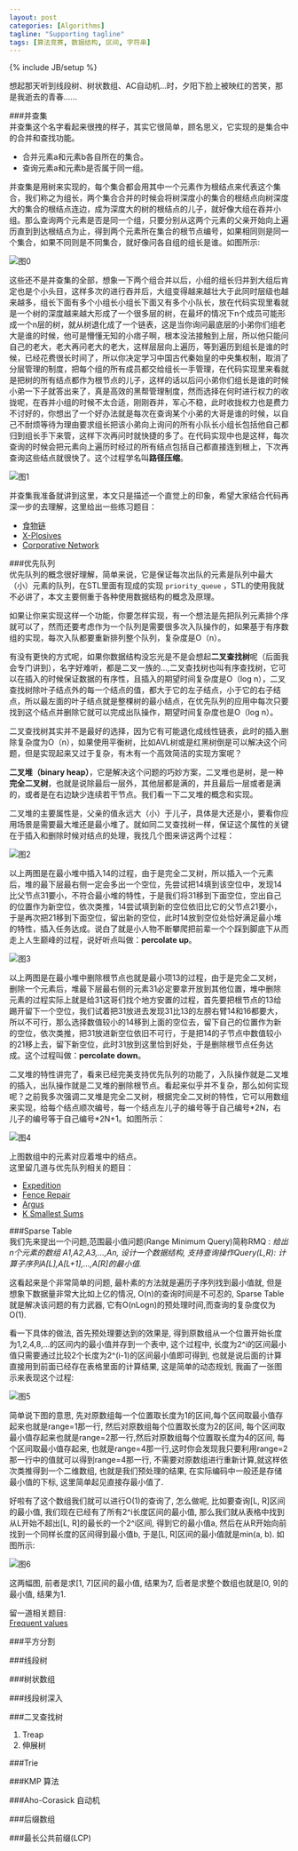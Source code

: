 ```yaml
---
layout: post
categories: [Algorithms]
tagline: "Supporting tagline"
tags: [算法竞赛, 数据结构, 区间, 字符串]
---
```

{% include JB/setup %}

想起那天听到线段树、树状数组、AC自动机...时，夕阳下脸上被映红的苦笑，那是我逝去的青春......  

###并查集  
并查集这个名字看起来很拽的样子，其实它很简单，顾名思义，它实现的是集合中的合并和查找功能。  

- 合并元素a和元素b各自所在的集合。  
- 查询元素a和元素b是否属于同一组。   

并查集是用树来实现的，每个集合都会用其中一个元素作为根结点来代表这个集合，我们称之为组长，两个集合合并的时候会将树深度小的集合的根结点向树深度大的集合的根结点连边，成为深度大的树的根结点的儿子，就好像大组在吞并小组。那么查询两个元素是否是同一个组，只要分别从这两个元素的父亲开始向上遍历直到到达根结点为止，得到两个元素所在集合的根节点编号，如果相同则是同一个集合，如果不同则是不同集合，就好像问各自组的组长是谁。如图所示:  

![图0](https://raw.githubusercontent.com/esrever10/Img-store/master/bc1.png)  

这些还不是并查集的全部，想象一下两个组合并以后，小组的组长归并到大组后肯定也是个小头目，这样多次的进行吞并后，大组变得越来越壮大于此同时层级也越来越多，组长下面有多个小组长小组长下面又有多个小队长，放在代码实现里看就是一个树的深度越来越大形成了一个很多层的树，在最坏的情况下n个成员可能形成一个n层的树，就从树退化成了一个链表，这是当你询问最底层的小弟你们组老大是谁的时候，他可是懵懂无知的小痞子啊，根本没法接触到上层，所以他只能问自己的老大，老大再问老大的老大，这样层层向上遍历，等到遍历到组长是谁的时候，已经花费很长时间了，所以你决定学习中国古代秦始皇的中央集权制，取消了分层管理的制度，把每个组的所有成员都交给组长一手管理，在代码实现里来看就是把树的所有结点都作为根节点的儿子，这样的话以后问小弟你们组长是谁的时候小弟一下子就答出来了，真是高效的黑帮管理制度，然而选择在何时进行权力的收拢呢，在吞并小组的时候不太合适，刚刚吞并，军心不稳，此时收拢权力也是费力不讨好的，你想出了一个好办法就是每次在查询某个小弟的大哥是谁的时候，以自己不耐烦等待为理由要求组长把该小弟向上询问的所有小队长小组长包括他自己都归到组长手下来管，这样下次再问时就快捷的多了。在代码实现中也是这样，每次查询的时候会把元素向上遍历时经过的所有结点包括自己都直接连到根上，下次再查询这些结点就很快了。这个过程学名叫**路径压缩**。  

![图1](https://raw.githubusercontent.com/esrever10/Img-store/master/bc2.png)  

并查集我准备就讲到这里，本文只是描述一个直觉上的印象，希望大家结合代码再深一步的去理解，这里给出一些练习题目：  

- [食物链](http://poj.org/problem?id=1182)  
- [X-Plosives](http://uva.onlinejudge.org/index.php?option=com_onlinejudge&Itemid=8&page=show_problem&problem=3601)  
- [Corporative Network](http://uva.onlinejudge.org/index.php?option=com_onlinejudge&Itemid=8&category=446&page=show_problem&problem=4075)  

###优先队列  
优先队列的概念很好理解，简单来说，它是保证每次出队的元素是队列中最大（小）元素的队列，在STL里面有现成的实现 `priority_queue` ，STL的使用我就不必讲了，本文主要侧重于各种使用数据结构的概念及原理。  

如果让你来实现这样一个功能，你要怎样实现，有一个想法是先把队列元素排个序就可以了，然而还要考虑作为一个队列是需要很多次入队操作的，如果基于有序数组的实现，每次入队都要重新排列整个队列，复杂度是O（n）。  

有没有更快的方式呢，如果你数据结构没忘光是不是会想起**二叉查找树**呢（后面我会专门讲到），名字好难听，都是二叉一族的...,二叉查找树也叫有序查找树，它可以在插入的时候保证数据的有序性，且插入的期望时间复杂度是O（log n），二叉查找树除叶子结点外的每一个结点的值，都大于它的左子结点，小于它的右子结点，所以最左面的叶子结点就是整棵树的最小结点，在优先队列的应用中每次只要找到这个结点并删除它就可以完成出队操作，期望时间复杂度也是O（log n）。  

二叉查找树其实并不是最好的选择，因为它有可能退化成线性链表，此时的插入删除复杂度为O（n），如果使用平衡树，比如AVL树或是红黑树倒是可以解决这个问题，但是实现起来又过于复杂，有木有一个高效简洁的实现方案呢？  

**二叉堆（binary heap）**，它是解决这个问题的巧妙方案，二叉堆也是树，是一种**完全二叉树**，也就是说除最后一层外，其他层都是满的，并且最后一层或者是满的，或者是在右边缺少连续若干节点。我们看一下二叉堆的概念和实现。  

二叉堆的主要属性是，父亲的值永远大（小）于儿子，具体是大还是小，要看你应用场景是需要最大堆还是最小堆了。就如同二叉查找树一样，保证这个属性的关键在于插入和删除时候对结点的处理，我找几个图来讲这两个过程：  

![图2](https://raw.githubusercontent.com/esrever10/Img-store/master/heap1_.png)  

以上两图是在最小堆中插入14的过程，由于是完全二叉树，所以插入一个元素后，堆的最下层最右侧一定会多出一个空位，先尝试把14填到该空位中，发现14比父节点31要小，不符合最小堆的特性，于是我们将31移到下面空位，空出自己的位置作为新空位，依次类推，14尝试填到新的空位依旧比它的父节点21要小，于是再次把21移到下面空位，留出新的空位，此时14放到空位处恰好满足最小堆的特性，插入任务达成。说白了就是小人物不断攀爬把前辈一个个踩到脚底下从而走上人生巅峰的过程，说好听点叫做：**percolate up**。  

![图3](https://raw.githubusercontent.com/esrever10/Img-store/master/heap2_.png)  

以上两图是在最小堆中删除根节点也就是最小项13的过程，由于是完全二叉树，删除一个元素后，堆最下层最右侧的元素31必定要拿开放到其他位置，堆中删除元素的过程实际上就是给31这哥们找个地方安置的过程，首先要把根节点的13给踢开留下一个空位，我们试着把31放进去发现31比13的左膀右臂14和16都要大，所以不可行，那么选择数值较小的14移到上面的空位去，留下自己的位置作为新的空位，依次类推，把31放进新空位依旧不可行，于是把14的子节点中数值较小的21移上去，留下新空位，此时31放到这里恰到好处，于是删除根节点任务达成。这个过程叫做：**percolate down**。  

二叉堆的特性讲完了，看来已经完美支持优先队列的功能了，入队操作就是二叉堆的插入，出队操作就是二叉堆的删除根节点。看起来似乎并不复杂，那么如何实现呢？之前我多次强调二叉堆是完全二叉树，根据完全二叉树的特性，它可以用数组来实现，给每个结点顺次编号，每一个结点左儿子的编号等于自己编号\*2N，右儿子的编号等于自己编号\*2N+1。如图所示：  

![图4](https://raw.githubusercontent.com/esrever10/Img-store/master/heap3_.png)  

上图数组中的元素对应着堆中的结点。  
这里留几道与优先队列相关的题目：  

- [Expedition](http://poj.org/problem?id=2431)  
- [Fence Repair](http://poj.org/problem?id=3253)  
- [Argus](http://uva.onlinejudge.org/index.php?option=com_onlinejudge&Itemid=8&category=247&page=show_problem&problem=3644)  
- [K Smallest Sums](http://uva.onlinejudge.org/index.php?option=com_onlinejudge&Itemid=8&category=229&page=show_problem&problem=3148)  

###Sparse Table  
我们先来提出一个问题,范围最小值问题(Range Minimum Query)简称RMQ : *给出n个元素的数组 A1,A2,A3,...,An, 设计一个数据结构, 支持查询操作Query(L,R): 计算子序列A[L],A[L+1],...,A[R]的最小值.*  

这看起来是个非常简单的问题, 最朴素的方法就是遍历子序列找到最小值就, 但是想象下数据量非常大比如上亿的情况, O(n)的查询时间是不可忍的, Sparse Table就是解决该问题的有力武器, 它有O(nLogn)的预处理时间,而查询的复杂度仅为O(1).  

看一下具体的做法, 首先预处理要达到的效果是, 得到原数组从一个位置开始长度为1,2,4,8,...的区间内的最小值并存到一个表中, 这个过程中, 长度为2^i的区间最小值只需要通过比较2个长度为2^(i-1)的区间最小值即可得到, 也就是说后面的计算直接用到前面已经存在表格里面的计算结果, 这是简单的动态规划, 我画了一张图示来表现这个过程:  

![图5](https://raw.githubusercontent.com/esrever10/Img-store/master/st1.png)  

简单说下图的意思, 先对原数组每一个位置取长度为1的区间,每个区间取最小值存起来也就是range=1那一行, 然后对原数组每个位置取长度为2的区间, 每个区间取最小值存起来也就是range=2那一行,然后对原数组每个位置取长度为4的区间, 每个区间取最小值存起来, 也就是range=4那一行,这时你会发现我只要利用range=2那一行中的值就可以得到range=4那一行, 不需要对原数组进行重新计算,就这样依次类推得到一个二维数组, 也就是我们预处理的结果, 在实际编码中一般还是存储最小值的下标, 这里简单起见直接存最小值了.  

好啦有了这个数组我们就可以进行O(1)的查询了, 怎么做呢,  比如要查询[L, R]区间的最小值, 我们现在已经有了所有2^i长度区间的最小值, 那么我们就从表格中找到从L开始不超出[L, R]的最长的一个2^i区间, 得到它的最小值a, 然后在从R开始向前找到一个同样长度的区间得到最小值b, 于是[L, R]区间的最小值就是min(a, b). 如图所示:  

![图6](https://raw.githubusercontent.com/esrever10/Img-store/master/st2_.png)  

这两幅图, 前者是求[1, 7]区间的最小值, 结果为7, 后者是求整个数组也就是[0, 9]的最小值, 结果为1.  

留一道相关题目:  
[Frequent values](http://uva.onlinejudge.org/index.php?option=onlinejudge&page=show_problem&problem=2176)   

###平方分割  

###线段树  

###树状数组  

###线段树深入  

###二叉查找树  
1. Treap  
2. 伸展树  

###Trie  

###KMP 算法  

###Aho-Corasick 自动机  

###后缀数组  

###最长公共前缀(LCP)  
